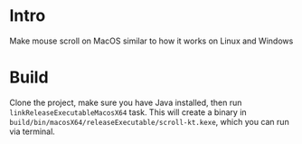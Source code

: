 # Intro
Make mouse scroll on MacOS similar to how it works on Linux and Windows

# Build
Clone the project, make sure you have Java installed, then run `linkReleaseExecutableMacosX64` task. This will create a binary in `build/bin/macosX64/releaseExecutable/scroll-kt.kexe`, which you can run via terminal.

